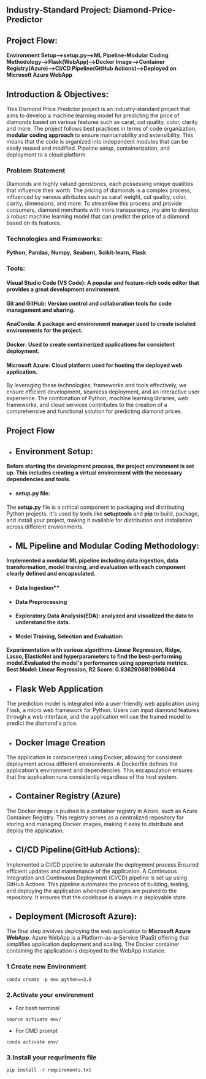 ## Industry-Standard Project: Diamond-Price-Predictor 

## Project Flow:
**Environment Setup-->setup.py-->ML Pipeline-Modular Coding Methodology-->Flask(WebApp)-->Docker Image-->Container Registry(Azure)-->CI/CD Pipeline(GitHub Actions)-->Deployed on Microsoft Azure WebApp**

## Introduction & Objectives:

This Diamond Price Predictor project is an industry-standard project that aims to develop a machine learning model for predicting the price of diamonds based on various features such as carat, cut quality, color, clarity and more. The project follows best practices in terms of code organization, **modular coding approach** to ensure maintainability and extensibility. This means that the code is organized into independent modules that can be easily reused and modified. Pipeline setup, containerization, and deployment to a cloud platform.

### Problem Statement

Diamonds are highly valued gemstones, each possessing unique qualities that influence their worth. The pricing of diamonds is a complex process, influenced by various attributes such as carat weight, cut quality, color, clarity, dimensions, and more.
To streamline this process and provide consumers, diamond merchants with more transparency, my aim to develop a robust machine learning model that can predict the price of a diamond based on its features.


### Technologies and Frameworks:
**Python,** **Pandas,** **Numpy,** **Seaborn,**  **Scikit-learn,** **Flask**

### Tools:
#### Visual Studio Code (VS Code): A popular and feature-rich code editor that provides a great development environment.
#### Git and GitHub: Version control and collaboration tools for code management and sharing.
#### AnaConda: A package and environment manager used to create isolated environments for the project.
#### Docker: Used to create containerized applications for consistent deployment.
#### Microsoft Azure: Cloud platform used for hosting the deployed web application.

By leveraging these technologies, frameworks and tools effectively, we ensure efficient development, seamless deployment, and an interactive user experience. The combination of Python, machine learning libraries, web frameworks, and cloud services contributes to the creation of a comprehensive and functional solution for predicting diamond prices.

## Project Flow

* ## Environment Setup:
**Before starting the development process, the project environment is set up. This includes creating a virtual environment with the necessary dependencies and tools.** 

* #### setup.py file:
The **setup.py** file is a critical component to packaging and distributing Python projects. It's used by tools like **setuptools** and **pip** to build, package, and install your project, making it available for distribution and installation across different environments.

* ## ML Pipeline and Modular Coding Methodology:
**Implemented a modular ML pipeline including data ingestion, data transformation, model training, and evaluation with each component clearly defined and encapsulated.**

* #### Data Ingestion**

* #### Data Preprocessing

* #### Exploratory Data Analysis(EDA): analyzed and visualized the data to understand the data.

* #### Model Training, Selection and Evaluation:
 **Experimentation with various algorithms-Linear Regression, Ridge, Lasso, ElasticNet and hyperparameters to find the best-performing model.Evaluated the model's performance using appropriate metrics. Best Model: Linear Regression, R2 Score: 0.9362906819996044**

* ## Flask Web Application
The prediction model is integrated into a user-friendly web application using Flask, a micro web framework for Python. Users can input diamond features through a web interface, and the application will use the trained model to predict the diamond's price.

* ##  Docker Image Creation
The application is containerized using Docker, allowing for consistent deployment across different environments. A Dockerfile defines the application's environment and dependencies. This encapsulation ensures that the application runs consistently regardless of the host system.

* ## Container Registry (Azure)
The Docker image is pushed to a container registry in Azure, such as Azure Container Registry. This registry serves as a centralized repository for storing and managing Docker images, making it easy to distribute and deploy the application.

* ## CI/CD Pipeline(GitHub Actions):
Implemented a CI/CD pipeline to automate the deployment process.Ensured efficient updates and maintenance of the application.
A Continuous Integration and Continuous Deployment (CI/CD) pipeline is set up using GitHub Actions. This pipeline automates the process of building, testing, and deploying the application whenever changes are pushed to the repository. It ensures that the codebase is always in a deployable state.

* ## Deployment (Microsoft Azure):
The final step involves deploying the web application to **Microsoft Azure WebApp**. Azure WebApp is a Platform-as-a-Service (PaaS) offering that simplifies application deployment and scaling. The Docker container containing the application is deployed to the WebApp instance.

### 1.Create new Environment
```
conda create -p env python==3.8
```

### 2.Activate your environment
- For bash terminal
```
source activate env/
```
- For CMD prompt
```
conda activate env/
```

### 3.Install your requriments file

```
pip install -r requirements.txt
```

